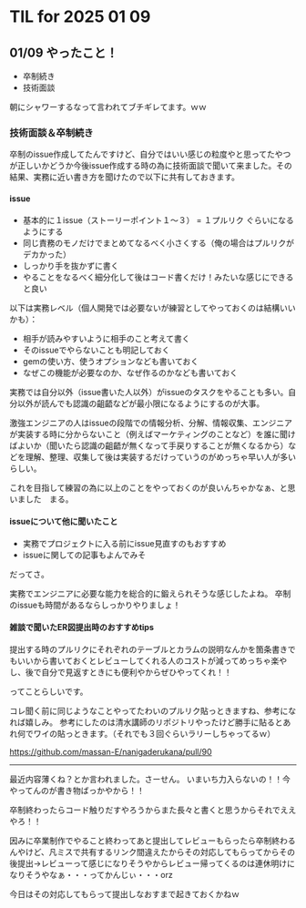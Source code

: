 # TIL for 2025 01 09
## 01/09 やったこと！

- 卒制続き
- 技術面談

朝にシャワーするなって言われてブチギレてます。ｗｗ

### 技術面談＆卒制続き

卒制のissue作成してたんですけど、自分ではいい感じの粒度やと思ってたやつが正しいかどうか今後issue作成する時の為に技術面談で聞いて来ました。その結果、実務に近い書き方を聞けたので以下に共有しておきます。

#### issue

- 基本的に１issue（ストーリーポイント１～３） = １プルリク ぐらいになるようにする
- 同じ責務のモノだけでまとめてなるべく小さくする（俺の場合はプルリクがデカかった）
- しっかり手を抜かずに書く
- やることをなるべく細分化して後はコード書くだけ！みたいな感じにできると良い

以下は実務レベル（個人開発では必要ないが練習としてやっておくのは結構いいかも）：

- 相手が読みやすいように相手のこと考えて書く
- そのissueでやらないことも明記しておく
- gemの使い方、使うオプションなども書いておく
- なぜこの機能が必要なのか、なぜ作るのかなども書いておく

実務では自分以外（issue書いた人以外）がissueのタスクをやることも多い。自分以外が読んでも認識の齟齬などが最小限になるようにするのが大事。

激強エンジニアの人はissueの段階での情報分析、分解、情報収集、エンジニアが実装する時に分からないこと（例えばマーケティングのことなど）を誰に聞けばよいか（聞いたら認識の齟齬が無くなって手戻りすることが無くなるから）などを理解、整理、収集して後は実装するだけっていうのがめっちゃ早い人が多いらしい。

これを目指して練習の為に以上のことをやっておくのが良いんちゃかなぁ、と思いました　まる。

#### issueについて他に聞いたこと

- 実務でプロジェクトに入る前にissue見直すのもおすすめ
- issueに関しての記事もよんでみそ

だってさ。

実務でエンジニアに必要な能力を総合的に鍛えられそうな感じしたよね。
卒制のissueも時間があるならしっかりやりましょ！

#### 雑談で聞いたER図提出時のおすすめtips

提出する時のプルリクにそれぞれのテーブルとカラムの説明なんかを箇条書きでもいいから書いておくとレビューしてくれる人のコストが減ってめっちゃ楽やし、後で自分で見返すときにも便利やからぜひやってくれ！！

ってことらしいです。

コレ聞く前に同じようなことやってたわいのプルリク貼っときますね、参考になれば嬉しみ。
参考にしたのは清水講師のリポジトリやったけど勝手に貼るとあれ何でワイの貼っときます。（それでも３回ぐらいラリーしちゃってるｗ）

https://github.com/massan-E/nanigaderukana/pull/90


---

最近内容薄くね？とか言われました。さーせん。
いまいち力入らないの！！今やってんのが書き物ばっかやから！！

卒制終わったらコード触りだすやろうからまた長々と書くと思うからそれでええやろ！！

因みに卒業制作でやること終わってあと提出してレビューもらったら卒制終わるんやけど、凡ミスで共有するリンク間違えたからその対応してもらってからその後提出→レビューって感じになりそうやからレビュー帰ってくるのは連休明けになりそうやなぁ・・・ってかんじぃ・・・orz

今日はその対応してもらって提出しなおすまで起きておくかねｗ

